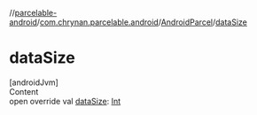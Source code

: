 //[parcelable-android](../../../index.md)/[com.chrynan.parcelable.android](../index.md)/[AndroidParcel](index.md)/[dataSize](data-size.md)



# dataSize  
[androidJvm]  
Content  
open override val [dataSize](data-size.md): [Int](https://kotlinlang.org/api/latest/jvm/stdlib/kotlin/-int/index.html)  



